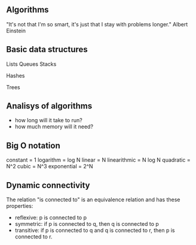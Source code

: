 Algorithms
----------

"It's not that I'm so smart, it's just that I stay with problems longer."
Albert Einstein

Basic data structures
---------------------

Lists
Queues
Stacks

Hashes

Trees

Analisys of algorithms
----------------------

- how long will it take to run?
- how much memory will it need?

Big O notation
--------------
constant = 1
logarithm = log N
linear = N
linearithmic = N log N
quadratic = N^2
cubic = N^3
exponential = 2^N


Dynamic connectivity
--------------------
The relation "is connected to" is an equivalence relation and has these properties:

* reflexive: p is connected to p
* symmetric: if p is connected to q, then q is connected to p
* transitive: if p is connected to q and q is connected to r, then p is connected to r.

